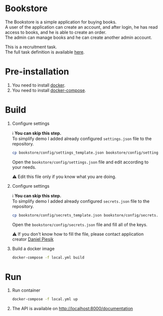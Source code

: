 # Bookstore

The Bookstore is a simple application for buying books.  
A user of the application can create an account, and after login, he has read access to books, and he is able to create an order.  
The admin can manage books and he can create another admin account.


This is a recruitment task.  
The full task definition is available [here](doc/task.pdf).



# Pre-installation

1. You need to install [docker](https://docs.docker.com/install/linux/docker-ce/ubuntu/).
1. You need to install [docker-compose](https://docs.docker.com/compose/install/).



# Build

1. Configure settings

    :information_source: **You can skip this step.**  
    To simplify demo I added already configured `settings.json` file to the repository.


    ```sh
    cp bookstore/config/settings_template.json bookstore/config/settings.json
    ```

    Open the `bookstore/config/settings.json` file and edit according to your needs.

    :warning: Edit this file only if you know what you are doing.

1. Configure settings

    :information_source: **You can skip this step.**  
    To simplify demo I added already configured `secrets.json` file to the repository.


    ```sh
    cp bookstore/config/secrets_template.json bookstore/config/secrets.json
    ```

    Open the `bookstore/config/secrets.json` file and fill all of the keys.

    :warning: If you don't know how to fill the file, please contact application creator [Daniel Piesik](https://github.com/danielpiesik)

1. Build a docker image
    ```sh
    docker-compose -f local.yml build
    ```



# Run

1. Run container

    ```sh
    docker-compose -f local.yml up
    ```

1. The API is available on [http://localhost:8000/documentation](http://localhost:8000/documentation)
